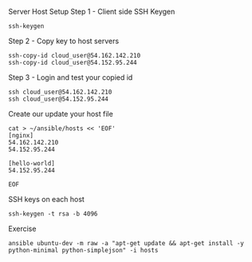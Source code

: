 Server Host Setup
Step 1 - Client side SSH Keygen
```
ssh-keygen
```
Step 2 - Copy key to host servers
```
ssh-copy-id cloud_user@54.162.142.210
ssh-copy-id cloud_user@54.152.95.244

```
Step 3 - Login and test your copied id
```
ssh cloud_user@54.162.142.210
ssh cloud_user@54.152.95.244
```

Create our update your host file
```
cat > ~/ansible/hosts << 'EOF'
[nginx]
54.162.142.210
54.152.95.244

[hello-world]
54.152.95.244

EOF
```

SSH keys on each host
```
ssh-keygen -t rsa -b 4096
```

Exercise
```
ansible ubuntu-dev -m raw -a "apt-get update && apt-get install -y python-minimal python-simplejson" -i hosts
```

